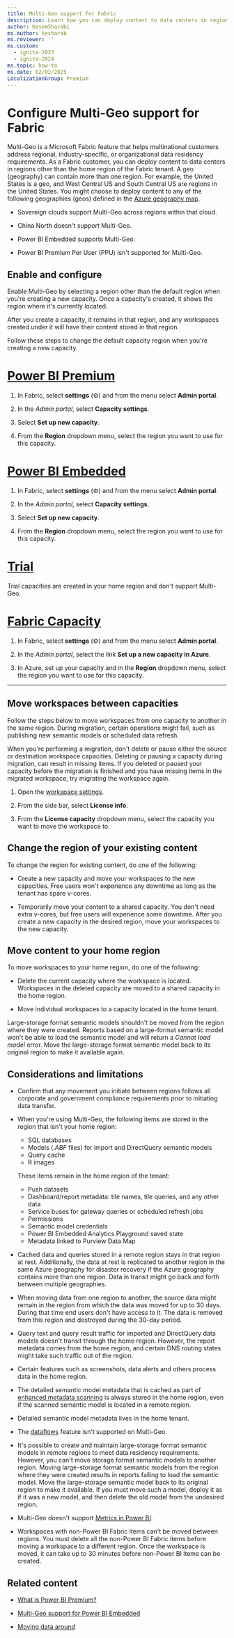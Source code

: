 ```yaml
---
title: Multi-Geo support for Fabric
description: Learn how you can deploy content to data centers in regions other than the home region of the Fabric tenant.
author: KesemSharabi
ms.author: kesharab
ms.reviewer: ''
ms.custom:
  - ignite-2023
  - ignite-2024
ms.topic: how-to
ms.date: 02/02/2025
LocalizationGroup: Premium
---
```


# Configure Multi-Geo support for Fabric

Multi-Geo is a Microsoft Fabric feature that helps multinational customers address regional, industry-specific, or organizational data residency requirements. As a Fabric customer, you can deploy content to data centers in regions other than the home region of the Fabric tenant. A geo (geography) can contain more than one region. For example, the United States is a geo, and West Central US and South Central US are regions in the United States. You might choose to deploy content to any of the following geographies (geos) defined in the [Azure geography map](https://azure.microsoft.com/global-infrastructure/geographies/).

* Sovereign clouds support Multi-Geo across regions within that cloud.

* China North doesn't support Multi-Geo.

* Power BI Embedded supports Multi-Geo.

* Power BI Premium Per User (PPU) isn't supported for Multi-Geo.

## Enable and configure

Enable Multi-Geo by selecting a region other than the default region when you're creating a new capacity. Once a capacity's created, it shows the region where it's currently located.

After you create a capacity, it remains in that region, and any workspaces created under it will have their content stored in that region. 

Follow these steps to change the default capacity region when you're creating a new capacity.

# [Power BI Premium](#tab/power-bi-premium)

1. In Fabric, select **settings** (&#9881;) and from the menu select **Admin portal**.

2. In the *Admin portal*, select **Capacity settings**.

3. Select **Set up new capacity**.

4. From the **Region** dropdown menu, select the region you want to use for this capacity.

# [Power BI Embedded](#tab/power-bi-embedded)

1. In Fabric, select **settings** (&#9881;) and from the menu select **Admin portal**.

2. In the *Admin portal*, select **Capacity settings**.

3. Select **Set up new capacity**.

4. From the **Region** dropdown menu, select the region you want to use for this capacity.

# [Trial](#tab/trial)

Trial capacities are created in your home region and don't support Multi-Geo.

# [Fabric Capacity](#tab/fabric-capacity)

1. In Fabric, select **settings** (&#9881;) and from the menu select **Admin portal**.

2. In the *Admin portal*, select the link **Set up a new capacity in Azure**.

3. In Azure, set up your capacity and in the **Region** dropdown menu, select the region you want to use for this capacity.

---

## Move workspaces between capacities

Follow the steps below to move workspaces from one capacity to another in the same region. During migration, certain operations might fail, such as publishing new semantic models or scheduled data refresh.

When you're performing a migration, don't delete or pause either the source or destination workspace capacities. Deleting or pausing a capacity during migration, can result in missing items. If you deleted or paused your capacity before the migration is finished and you have missing items in the migrated workspace, try migrating the workspace again.

1. Open the [workspace settings](../fundamentals/workspaces.md#workspace-settings).

2. From the side bar, select **License info**.

3. From the **License capacity** dropdown menu, select the capacity you want to move the workspace to.

## Change the region of your existing content

To change the region for existing content, do one of the following:

* Create a new capacity and move your workspaces to the new capacities. Free users won't experience any downtime as long as the tenant has spare v-cores.

* Temporarily move your content to a shared capacity. You don't need extra v-cores, but free users will experience some downtime. After you create a new capacity in the desired region, move your workspaces to the new capacity.

## Move content to your home region

To move workspaces to your home region, do one of the following:

* Delete the current capacity where the workspace is located. Workspaces in the deleted capacity are moved to a shared capacity in the home region.

* Move individual workspaces to a capacity located in the home tenant.

Large-storage format semantic models shouldn't be moved from the region where they were created. Reports based on a large-format semantic model won't be able to load the semantic model and will return a *Cannot load model* error. Move the large-storage format semantic model back to its original region to make it available again.

## Considerations and limitations

* Confirm that any movement you initiate between regions follows all corporate and government compliance requirements prior to initiating data transfer.

* When you're using Multi-Geo, the following items are stored in the region that isn't your home region:
    * SQL databases
    * Models (*.ABF* files) for import and DirectQuery semantic models
    * Query cache
    * R images

    These items remain in the home region of the tenant:
    * Push datasets
    * Dashboard/report metadata: tile names, tile queries, and any other data
    * Service buses for gateway queries or scheduled refresh jobs
    * Permissions
    * Semantic model credentials
    * Power BI Embedded Analytics Playground saved state
    * Metadata linked to Purview Data Map

* Cached data and queries stored in a remote region stays in that region at rest. Additionally, the data at rest is replicated to another region in the same Azure geography for disaster recovery if the Azure geography contains more than one region. Data in transit might go back and forth between multiple geographies.

* When moving data from one region to another, the source data might remain in the region from which the data was moved for up to 30 days. During that time end users don't have access to it. The data is removed from this region and destroyed during the 30-day period.

* Query text and query result traffic for imported and DirectQuery data models doesn't transit through the home region. However, the report metadata comes from the home region, and certain DNS routing states might take such traffic out of the region.

* Certain features such as screenshots, data alerts and others process data in the home region.

* The detailed semantic model metadata that is cached as part of [enhanced metadata scanning](/power-bi/enterprise/service-admin-metadata-scanning) is always stored in the home region, even if the scanned semantic model is located in a remote region.
  
* Detailed semantic model metadata lives in the home tenant.

* The [dataflows](/power-bi/transform-model/dataflows/dataflows-introduction-self-service) feature isn't supported on Multi-Geo.

* It's possible to create and maintain large-storage format semantic models in remote regions to meet data residency requirements. However, you can't move storage format semantic models to another region. Moving large-storage format semantic models from the region where they were created results in reports failing to load the semantic model. Move the large-storage semantic model back to its original region to make it available. If you must move such a model, deploy it as if it was a new model, and then delete the old model from the undesired region.

* Multi-Geo doesn't support [Metrics in Power BI](/power-bi/create-reports/service-goals-introduction).

* Workspaces with non-Power BI Fabric items can't be moved between regions. You must delete all the non-Power BI Fabric items before moving a workspace to a different region. Once the workspace is moved, it can take up to 30 minutes before non-Power BI items can be created.

## Related content

* [What is Power BI Premium?](/power-bi/enterprise/service-premium-what-is)

* [Multi-Geo support for Power BI Embedded](/power-bi/developer/embedded/embedded-multi-geo)

* [Moving data around](portal-workspaces.md#moving-data-around)
